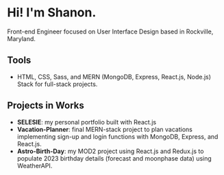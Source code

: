 # Hi! I'm Shanon.

Front-end Engineer focused on User Interface Design based in Rockville, Maryland.

## Tools
- HTML, CSS, Sass, and MERN (MongoDB, Express, React.js, Node.js) Stack for full-stack projects.

## Projects in Works
- **SELESIE**: my personal portfolio built with React.js
- **Vacation-Planner**: final MERN-stack project to plan vacations implementing sign-up and login functions with MongoDB, Express, and React.js.
- **Astro-Birth-Day**: my MOD2 project using React.js and Redux.js to populate 2023 birthday details (forecast and moonphase data) using WeatherAPI.
